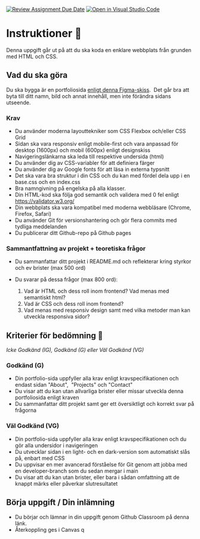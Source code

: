 [![Review Assignment Due Date](https://classroom.github.com/assets/deadline-readme-button-22041afd0340ce965d47ae6ef1cefeee28c7c493a6346c4f15d667ab976d596c.svg)](https://classroom.github.com/a/oQ0t-hWE)
[![Open in Visual Studio Code](https://classroom.github.com/assets/open-in-vscode-2e0aaae1b6195c2367325f4f02e2d04e9abb55f0b24a779b69b11b9e10269abc.svg)](https://classroom.github.com/online_ide?assignment_repo_id=16182007&assignment_repo_type=AssignmentRepo)
# Instruktioner 🔖

Denna uppgift går ut på att du ska koda en enklare webbplats från grunden med HTML och CSS.

## Vad du ska göra

Du ska bygga är en portfoliosida [enligt denna Figma-skiss](https://www.figma.com/design/ikRGSB3qPVQzgyeMCrCM4S/Developer-Portfolio-Design?node-id=0-1&t=Lg4ZrUNCP7NbTxk4-1).  Det går bra att byta till ditt namn, bild och annat innehåll, men inte förändra sidans utseende.  

### Krav
* Du använder moderna layouttekniker som CSS Flexbox och/eller CSS Grid
* Sidan ska vara responsiv enligt mobile-first och vara anpassad för desktop (1600px) och mobil (600px) enligt designskiss
* Navigeringslänkarna ska leda till respektive undersida (html)
* Du använder dig av CSS-variabler för att definiera färger 
* Du använder dig av Google fonts för att läsa in externa typsnitt
* Det ska vara bra struktur i din CSS och du kan med fördel dela upp i en base.css och en index.css
* Bra namngivning på engelska på alla klasser.
* Din HTML-kod ska följa god semantik och validera med 0 fel enligt https://validator.w3.org/
* Din webbplats ska vara kompatibel med moderna webbläsare (Chrome, Firefox, Safari)
* Du använder Git för versionshantering och gör flera commits med tydliga meddelanden
* Du publicerar ditt Github-repo på Github pages 

### Sammantfattning av projekt + teoretiska frågor

* Du sammanfattar ditt projekt i README.md och reflekterar kring styrkor och ev brister (max 500 ord)
* Du svarar på dessa frågor (max 800 ord):

	1. Vad är HTML och dess roll inom frontend? Vad menas med semantiskt html?
	1. Vad är CSS och dess roll inom frontend? 
	1. Vad menas med responsiv design samt med vilka metoder man kan utveckla responsiva sidor?




## Kriterier för bedömning 🏅


*Icke Godkänd (IG), Godkänd (G) eller Väl Godkänd (VG)*

### Godkänd (G)
* Din portfolio-sida uppfyller alla krav enligt kravspecifikationen och endast sidan "About",  "Projects" och "Contact"
* Du visar att du kan utan allvarliga brister eller missar utveckla denna portfoliosida enligt kraven
* Du sammanfattar ditt projekt samt ger ett översiktligt och korrekt svar på frågorna


### Väl Godkänd (VG)

* Din portfolio-sida uppfyller alla krav enligt kravspecifikationen och du gör alla undersidor i navigeringen
* Du utvecklar sidan i en light- och en dark-version som automatiskt slås på, enbart med CSS
* Du uppvisar en mer avancerad förståelse för Git genom att jobba med en developer-branch som du sedan mergar i main
* Du visar att du kan utan brister, eller bara i sådan omfattning att de knappt märks eller påverkar slutresultatet



## Börja uppgift / Din inlämning 
* Du börjar och lämnar in din uppgift genom Github Classroom på denna länk.
* Återkoppling ges i Canvas
q



 
